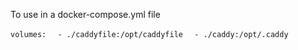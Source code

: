 To use in a docker-compose.yml file

`volumes:`
`  - ./caddyfile:/opt/caddyfile`
`  - ./caddy:/opt/.caddy`
